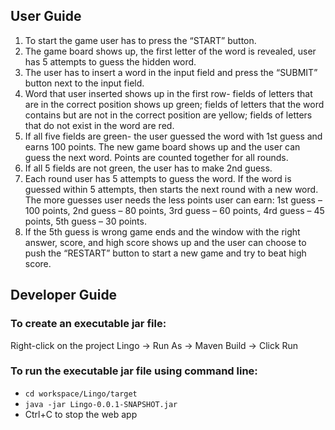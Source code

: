 ## User Guide
1. To start the game user has to press the “START” button.
2. The game board shows up, the first letter of the word is revealed, user has 5 attempts to guess the hidden word.
3. The user has to insert a word in the input field and press the “SUBMIT” button next to the input field.
4. Word that user inserted shows up in the first row- fields of letters that are in the correct position shows up green; fields of letters that the word contains but are not in the correct position are yellow; fields of letters that do not exist in the word are red.
5. If all five fields are green- the user guessed the word with 1st guess and earns 100 points. The new game board shows up and the user can guess the next word. Points are counted together for all rounds.
6. If all 5 fields are not green, the user has to make 2nd guess.
7. Each round user has 5 attempts to guess the word. If the word is guessed within 5 attempts, then starts the next round with a new word. The more guesses user needs the less points user can earn: 1st guess – 100 points, 2nd guess – 80 points, 3rd guess – 60 points, 4rd guess – 45 points, 5th guess – 30 points.
8. If the 5th guess is wrong game ends and the window with the right answer, score, and high score shows up and the user can choose to push the “RESTART” button to start a new game and try to beat high score.


## Developer Guide

### To create an executable jar file:
Right-click on the project Lingo -> Run As -> Maven Build -> Click Run

### To run the executable jar file using command line:
- `cd workspace/Lingo/target`
- `java -jar Lingo-0.0.1-SNAPSHOT.jar`
- Ctrl+C to stop the web app
